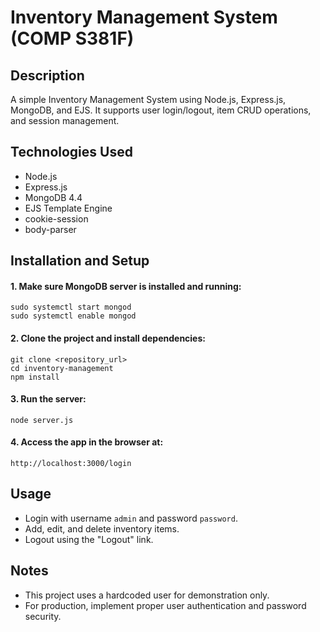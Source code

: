 # Inventory Management System (COMP S381F)

## Description
A simple Inventory Management System using Node.js, Express.js, MongoDB, and EJS. It supports user login/logout, item CRUD operations, and session management.

## Technologies Used
- Node.js
- Express.js
- MongoDB 4.4
- EJS Template Engine
- cookie-session
- body-parser

## Installation and Setup
#### 1. Make sure MongoDB server is installed and running:
    sudo systemctl start mongod
    sudo systemctl enable mongod
#### 2. Clone the project and install dependencies:
    git clone <repository_url>
    cd inventory-management
    npm install
#### 3. Run the server:
    node server.js
#### 4. Access the app in the browser at:
    http://localhost:3000/login

## Usage
- Login with username `admin` and password `password`.
- Add, edit, and delete inventory items.
- Logout using the "Logout" link.

## Notes
- This project uses a hardcoded user for demonstration only.
- For production, implement proper user authentication and password security.

